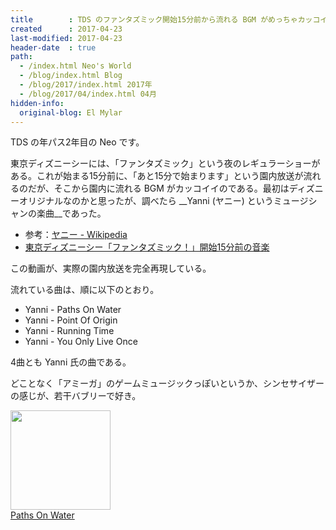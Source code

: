 ```yaml
---
title        : TDS のファンタズミック開始15分前から流れる BGM がめっちゃカッコイイので調べた
created      : 2017-04-23
last-modified: 2017-04-23
header-date  : true
path:
  - /index.html Neo's World
  - /blog/index.html Blog
  - /blog/2017/index.html 2017年
  - /blog/2017/04/index.html 04月
hidden-info:
  original-blog: El Mylar
---
```


TDS の年パス2年目の Neo です。

東京ディズニーシーには、「ファンタズミック」という夜のレギュラーショーがある。これが始まる15分前に、「あと15分で始まります」という園内放送が流れるのだが、そこから園内に流れる BGM がカッコイイのである。最初はディズニーオリジナルなのかと思ったが、調べたら __Yanni (ヤニー) というミュージシャンの楽曲__であった。

- 参考：[ヤニー - Wikipedia](https://ja.wikipedia.org/wiki/ヤニー)
- [東京ディズニーシー「ファンタズミック！」開始15分前の音楽](https://youtube.com/watch?v=NGvpOYlj9qs)

この動画が、実際の園内放送を完全再現している。

流れている曲は、順に以下のとおり。

- Yanni - Paths On Water
- Yanni - Point Of Origin
- Yanni - Running Time
- Yanni - You Only Live Once

4曲とも Yanni 氏の曲である。

どことなく「アミーガ」のゲームミュージックっぽいというか、シンセサイザーの感じが、若干バブリーで好き。

<div class="ad-amazon">
  <div class="ad-amazon-image">
    <a href="https://www.amazon.co.jp/dp/B076NZ2CZN?tag=neos21-22&amp;linkCode=osi&amp;th=1&amp;psc=1">
      <img src="https://m.media-amazon.com/images/I/41wjqKomaXL._SL160_.jpg" width="160" height="159">
    </a>
  </div>
  <div class="ad-amazon-info">
    <div class="ad-amazon-title">
      <a href="https://www.amazon.co.jp/dp/B076NZ2CZN?tag=neos21-22&amp;linkCode=osi&amp;th=1&amp;psc=1">Paths On Water</a>
    </div>
  </div>
</div>
